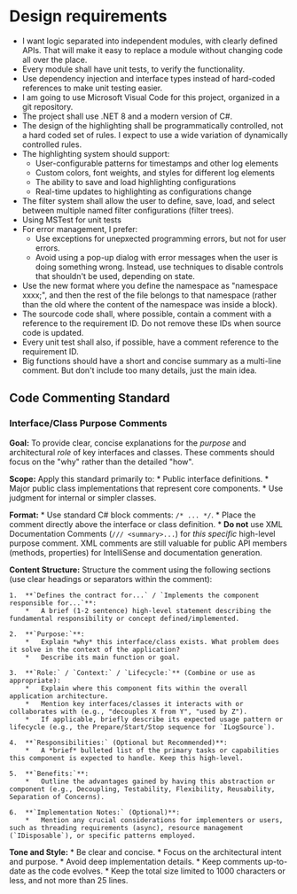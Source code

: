 # Design requirements

*   I want logic separated into independent modules, with clearly defined APIs. That will make it easy to replace a module without changing code all over the place.
*   Every module shall have unit tests, to verify the functionality.
*   Use dependency injection and interface types instead of hard-coded references to make unit testing easier.
*   I am going to use Microsoft Visual Code for this project, organized in a git repository.
*   The project shall use .NET 8 and a modern version of C#.
*   The design of the highlighting shall be programmatically controlled, not a hard coded set of rules. I expect to use a wide variation of dynamically controlled rules.
*   The highlighting system should support:
    *   User-configurable patterns for timestamps and other log elements
    *   Custom colors, font weights, and styles for different log elements
    *   The ability to save and load highlighting configurations
    *   Real-time updates to highlighting as configurations change
*   The filter system shall allow the user to define, save, load, and select between multiple named filter configurations (filter trees).
*   Using MSTest for unit tests
*   For error management, I prefer:
    *   Use exceptions for unepxected programming errors, but not for user errors.
    *   Avoid using a pop-up dialog with error messages when the user is doing something wrong. Instead, use techniques to disable controls that shouldn't be used, depending on state.
* Use the new format where you define the namespace as "namespace xxxx;", and then the rest of the file belongs to that namespace (rather than the old where the content of the namespace was inside a block).
* The sourcode code shall, where possible, contain a comment with a reference to the requirement ID. Do not remove these IDs when source code is updated.
* Every unit test shall also, if possible, have a comment reference to the requirement ID.
* Big functions should have a short and concise summary as a multi-line comment. But don't include too many details, just the main idea.

## Code Commenting Standard

### Interface/Class Purpose Comments

**Goal:** To provide clear, concise explanations for the *purpose* and architectural *role* of key interfaces and classes. These comments should focus on the "why" rather than the detailed "how".

**Scope:** Apply this standard primarily to:
    *   Public interface definitions.
    *   Major public class implementations that represent core components.
    *   Use judgment for internal or simpler classes.

**Format:**
    *   Use standard C# block comments: `/* ... */`.
    *   Place the comment directly above the interface or class definition.
    *   **Do not** use XML Documentation Comments (`/// <summary>...`) for *this specific* high-level purpose comment. XML comments are still valuable for public API members (methods, properties) for IntelliSense and documentation generation.

**Content Structure:**
    Structure the comment using the following sections (use clear headings or separators within the comment):

    1.  **`Defines the contract for...` / `Implements the component responsible for...`**:
        *   A brief (1-2 sentence) high-level statement describing the fundamental responsibility or concept defined/implemented.

    2.  **`Purpose:`**:
        *   Explain *why* this interface/class exists. What problem does it solve in the context of the application?
        *   Describe its main function or goal.

    3.  **`Role:` / `Context:` / `Lifecycle:`** (Combine or use as appropriate):
        *   Explain where this component fits within the overall application architecture.
        *   Mention key interfaces/classes it interacts with or collaborates with (e.g., "decouples X from Y", "used by Z").
        *   If applicable, briefly describe its expected usage pattern or lifecycle (e.g., the Prepare/Start/Stop sequence for `ILogSource`).

    4.  **`Responsibilities:` (Optional but Recommended)**:
        *   A *brief* bulleted list of the primary tasks or capabilities this component is expected to handle. Keep this high-level.

    5.  **`Benefits:`**:
        *   Outline the advantages gained by having this abstraction or component (e.g., Decoupling, Testability, Flexibility, Reusability, Separation of Concerns).

    6.  **`Implementation Notes:` (Optional)**:
        *   Mention any crucial considerations for implementers or users, such as threading requirements (async), resource management (`IDisposable`), or specific patterns employed.

**Tone and Style:**
    *   Be clear and concise.
    *   Focus on the architectural intent and purpose.
    *   Avoid deep implementation details.
    *   Keep comments up-to-date as the code evolves.
    *   Keep the total size limited to 1000 characters or less, and not more than 25 lines.
